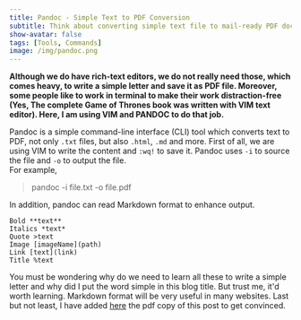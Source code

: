 ```yaml
---
title: Pandoc - Simple Text to PDF Conversion
subtitle: Think about converting simple text file to mail-ready PDF document.
show-avatar: false
tags: [Tools, Commands]
image: /img/pandoc.png
---
```


**Although we do have rich-text editors, we do not really need those, which comes heavy, to write a simple letter and save it as PDF file. Moreover, some people like to work in terminal to make their work distraction-free (Yes, The complete Game of Thrones book was written with VIM text editor). Here, I am using VIM and PANDOC to do that job.**  

Pandoc is a simple command-line interface (CLI) tool which converts text to PDF, not only `.txt` files, but also `.html`, `.md` and more. First of all, we are using VIM to write the content and `:wq!` to save it. Pandoc uses `-i` to source the file and `-o` to output the file.  
For example,

>pandoc -i file.txt -o file.pdf  

In addition, pandoc can read Markdown format to enhance output.

`Bold **text**`  
`Italics *text*`  
`Quote >text`  
`Image [imageName](path)`  
`Link [text](link)`  
`Title %text`

You must be wondering why do we need to learn all these to write a simple letter and why did I put the word simple in this blog title. But trust me, it'd worth learning. Markdown format will be very useful in many websites. Last but not least, I have added [here](/kevydotvinu.github.io/img/pandoc.pdf) the pdf copy of this post to get convinced.

